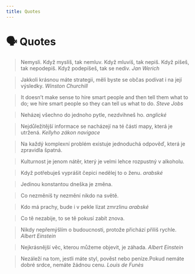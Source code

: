 ```yaml
---
title: Quotes
---
```


# 🗣 Quotes

> Nemysli. Když myslíš, tak nemluv. Když mluvíš, tak nepiš.
> Když píšeš, tak nepodepiš. Když podepíšeš, tak se nediv.
> *Jan Werich*

> Jakkoli krásnou máte strategii, měli byste se občas podívat i na její výsledky.
> *Winston Churchill*

> It doesn’t make sense to hire smart people and then tell them what to do;
> we hire smart people so they can tell us what to do.
> *Steve Jobs*

> Neházej všechno do jednoho pytle, nezdvihneš ho.
> *anglické*

> Nejdůležitější informace se nacházejí na té části mapy, která je utržená.
> *Kellyho zákon navigace*

> Na každý komplexní problém existuje jednoduchá odpověď, která je zpravidla špatná.

> Kulturnost je jenom nátěr, který je velmi lehce rozpustný v alkoholu.

> Když potřebuješ vyprášit čepici nedělej to o ženu.
> *arabské*

> Jedinou konstantou dneška je změna.

> Co nezměníš ty nezmění nikdo na světě.

> Kdo má prachy, bude i v pekle lízat zmrzlinu
> *arabské*

> Co tě nezabije, to se tě pokusí zabít znova.

> Nikdy nepřemýšlím o budoucnosti, protože přichází přiliš rychle.
> *Albert Einstein*

> Nejkrásnější věc, kterou můžeme objevit, je záhada.
> *Albert Einstein*

> Nezáleží na tom, jestli máte styl, pověst nebo peníze.Pokud nemáte dobré srdce, nemáte žádnou cenu.
> *Louis de Funès*
